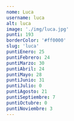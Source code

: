 ```yaml
---
nome: Luca
username: luca
alt: luca
image: './img/luca.jpg'
punti: 193
borderColor: '#ff0000'
slug: 'luca'
puntiEnero: 25
puntiFebrero: 24
puntiMarzo: 30
puntiAbril: 24
puntiMayo: 28
puntiJunio: 31
puntiJulio: 0
puntiAgosto: 21
puntiSeptiembre: 7
puntiOctubre: 0
puntiNoviembre: 3
---
```

